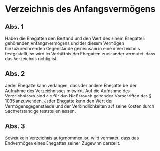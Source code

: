 # Verzeichnis des Anfangsvermögens



## Abs. 1

 Haben die Ehegatten den Bestand und den Wert des einem Ehegatten gehörenden Anfangsvermögens und der diesem Vermögen hinzuzurechnenden Gegenstände gemeinsam in einem Verzeichnis festgestellt, so wird im Verhältnis der Ehegatten zueinander vermutet, dass das Verzeichnis richtig ist.

## Abs. 2

 Jeder Ehegatte kann verlangen, dass der andere Ehegatte bei der Aufnahme des Verzeichnisses mitwirkt. Auf die Aufnahme des Verzeichnisses sind die für den Nießbrauch geltenden Vorschriften des § 1035 anzuwenden. Jeder Ehegatte kann den Wert der Vermögensgegenstände und der Verbindlichkeiten auf seine Kosten durch Sachverständige feststellen lassen.

## Abs. 3

 Soweit kein Verzeichnis aufgenommen ist, wird vermutet, dass das Endvermögen eines Ehegatten seinen Zugewinn darstellt. 

